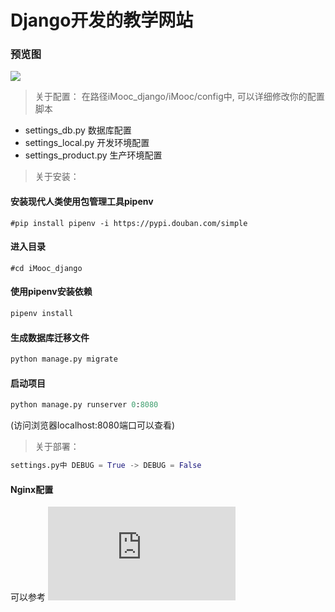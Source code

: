 # Django开发的教学网站

### 预览图

![](https://s1.ax1x.com/2018/01/28/pvX7RS.png)

> 关于配置：
在路径iMooc_django/iMooc/config中, 可以详细修改你的配置脚本
*   settings_db.py 数据库配置
*   settings_local.py 开发环境配置
*   settings_product.py 生产环境配置

> 关于安装：

#### 安装现代人类使用包管理工具pipenv
```shell
#pip install pipenv -i https://pypi.douban.com/simple
```
#### 进入目录
```shell
#cd iMooc_django

```
#### 使用pipenv安装依赖
```python
pipenv install
```
#### 生成数据库迁移文件
```python
python manage.py migrate
```
#### 启动项目
```python
python manage.py runserver 0:8080
```

(访问浏览器localhost:8080端口可以查看)

> 关于部署：
```python
settings.py中 DEBUG = True -> DEBUG = False
```

#### Nginx配置

可以参考 ![自强学堂Django部署Nginx](https://code.ziqiangxuetang.com/django/django-nginx-deploy.html)
